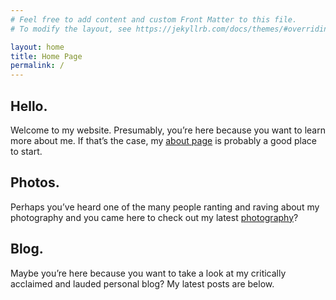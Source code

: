```yaml
---
# Feel free to add content and custom Front Matter to this file.
# To modify the layout, see https://jekyllrb.com/docs/themes/#overriding-theme-defaults

layout: home
title: Home Page
permalink: /
---
```


## Hello.

Welcome to my website. Presumably, you’re here because you want to learn more about me. If that’s the case, my [about page](/about) is probably a good place to start.

## Photos.

Perhaps you’ve heard one of the many people ranting and raving about my photography and you came here to check out my latest [photography](/photos)?

## Blog.

Maybe you’re here because you want to take a look at my critically acclaimed and lauded personal blog? My latest posts are below.